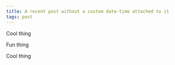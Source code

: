 ```yaml
---
title: A recent post without a custom date-time attached to it
tags: post
---
```


Cool thing

Fun thing

Cool thing
